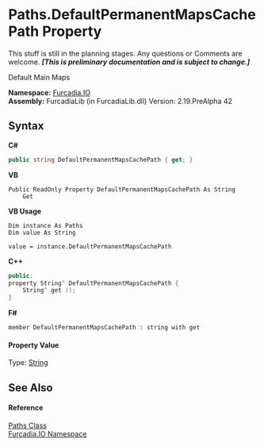 # Paths.DefaultPermanentMapsCachePath Property 
This stuff is still in the planning stages. Any questions or Comments are welcome. _**\[This is preliminary documentation and is subject to change.\]**_

Default Main Maps

**Namespace:**&nbsp;<a href="N_Furcadia_IO">Furcadia.IO</a><br />**Assembly:**&nbsp;FurcadiaLib (in FurcadiaLib.dll) Version: 2.19.PreAlpha 42

## Syntax

**C#**<br />
``` C#
public string DefaultPermanentMapsCachePath { get; }
```

**VB**<br />
``` VB
Public ReadOnly Property DefaultPermanentMapsCachePath As String
	Get
```

**VB Usage**<br />
``` VB Usage
Dim instance As Paths
Dim value As String

value = instance.DefaultPermanentMapsCachePath

```

**C++**<br />
``` C++
public:
property String^ DefaultPermanentMapsCachePath {
	String^ get ();
}
```

**F#**<br />
``` F#
member DefaultPermanentMapsCachePath : string with get

```


#### Property Value
Type: <a href="http://msdn2.microsoft.com/en-us/library/s1wwdcbf" target="_blank">String</a>

## See Also


#### Reference
<a href="T_Furcadia_IO_Paths">Paths Class</a><br /><a href="N_Furcadia_IO">Furcadia.IO Namespace</a><br />